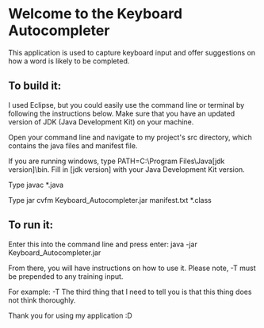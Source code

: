 # **Welcome to the Keyboard Autocompleter**

This application is used to capture keyboard input and offer suggestions on how a word is likely to be completed.

## To build it:

I used Eclipse, but you could easily use the command line or terminal by following the instructions below. Make sure that you have an updated version of JDK (Java Development Kit) on your machine.

Open your command line and navigate to my project's src directory, which contains the java files and manifest file.

If you are running windows, type PATH=C:\Program Files\Java\[jdk version]\bin.
Fill in [jdk version] with your Java Development Kit version.

Type javac *.java

Type jar cvfm Keyboard_Autocompleter.jar manifest.txt *.class

## To run it:

Enter this into the command line and press enter: java -jar Keyboard_Autocompleter.jar

From there, you will have instructions on how to use it.
Please note, -T must be prepended to any training input.

For example:
-T The third thing that I need to tell you is that this thing does not think thoroughly.

Thank you for using my application :D
